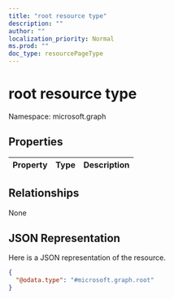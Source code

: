 ```yaml
---
title: "root resource type"
description: ""
author: ""
localization_priority: Normal
ms.prod: ""
doc_type: resourcePageType
---
```


# root resource type


Namespace: microsoft.graph



## Properties
|Property|Type|Description|
|:---|:---|:---|

## Relationships
None

## JSON Representation
Here is a JSON representation of the resource.
<!-- {
  "blockType": "resource",
  "@odata.type": "microsoft.graph.root"
}
-->
``` json
{
  "@odata.type": "#microsoft.graph.root"
}
```

